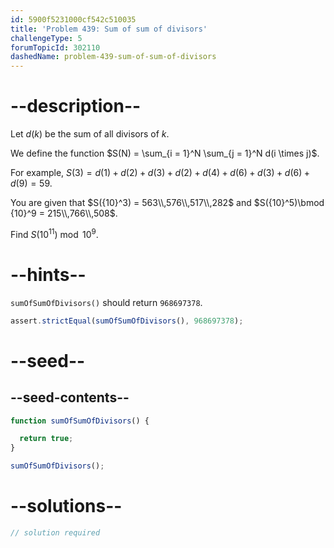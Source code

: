 ```yaml
---
id: 5900f5231000cf542c510035
title: 'Problem 439: Sum of sum of divisors'
challengeType: 5
forumTopicId: 302110
dashedName: problem-439-sum-of-sum-of-divisors
---
```


# --description--

Let $d(k)$ be the sum of all divisors of $k$.

We define the function $S(N) = \sum_{i = 1}^N \sum_{j = 1}^N d(i \times j)$.

For example, $S(3) = d(1) + d(2) + d(3) + d(2) + d(4) + d(6) + d(3) + d(6) + d(9) = 59$.

You are given that $S({10}^3) = 563\\,576\\,517\\,282$ and $S({10}^5)\bmod {10}^9 = 215\\,766\\,508$.

Find $S({10}^{11})\bmod {10}^9$.

# --hints--

`sumOfSumOfDivisors()` should return `968697378`.

```js
assert.strictEqual(sumOfSumOfDivisors(), 968697378);
```

# --seed--

## --seed-contents--

```js
function sumOfSumOfDivisors() {

  return true;
}

sumOfSumOfDivisors();
```

# --solutions--

```js
// solution required
```
